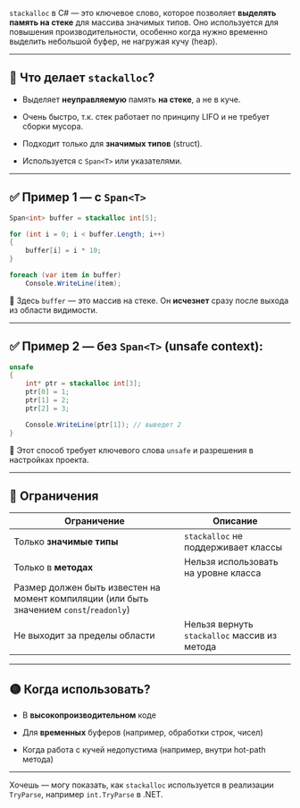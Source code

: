 `stackalloc` в C# — это ключевое слово, которое позволяет **выделять память на стеке** для массива значимых типов. Оно используется для повышения производительности, особенно когда нужно временно выделить небольшой буфер, не нагружая кучу (heap).

---

## 🔹 Что делает `stackalloc`?

- Выделяет **неуправляемую** память **на стеке**, а не в куче.
    
- Очень быстро, т.к. стек работает по принципу LIFO и не требует сборки мусора.
    
- Подходит только для **значимых типов** (struct).
    
- Используется с `Span<T>` или указателями.
    

---

## ✅ Пример 1 — с `Span<T>`

```csharp
Span<int> buffer = stackalloc int[5];

for (int i = 0; i < buffer.Length; i++)
{
    buffer[i] = i * 10;
}

foreach (var item in buffer)
    Console.WriteLine(item);
```

🔸 Здесь `buffer` — это массив на стеке. Он **исчезнет** сразу после выхода из области видимости.

---

## ✅ Пример 2 — без `Span<T>` (unsafe context):

```csharp
unsafe
{
    int* ptr = stackalloc int[3];
    ptr[0] = 1;
    ptr[1] = 2;
    ptr[2] = 3;

    Console.WriteLine(ptr[1]); // выведет 2
}
```

📌 Этот способ требует ключевого слова `unsafe` и разрешения в настройках проекта.

---

## 🔐 Ограничения

|Ограничение|Описание|
|---|---|
|Только **значимые типы**|`stackalloc` не поддерживает классы|
|Только в **методах**|Нельзя использовать на уровне класса|
|Размер должен быть известен на момент компиляции (или быть значением `const`/`readonly`)||
|Не выходит за пределы области|Нельзя вернуть `stackalloc` массив из метода|

---

## 🟡 Когда использовать?

- В **высокопроизводительном** коде
    
- Для **временных** буферов (например, обработки строк, чисел)
    
- Когда работа с кучей недопустима (например, внутри hot-path метода)
    

---

Хочешь — могу показать, как `stackalloc` используется в реализации `TryParse`, например `int.TryParse` в .NET.
